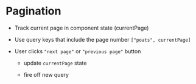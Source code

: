 # Pagination

- Track current page in component state (currentPage)

- Use query keys that include the page number `["poats", currentPage]`

- User clicks `"next page"` or `"previous page"` button

  - update `currentPage` state

  - fire off new query
